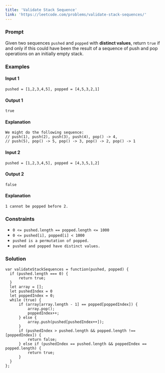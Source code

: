 ```yaml
---
title: 'Validate Stack Sequence'
link: 'https://leetcode.com/problems/validate-stack-sequences/'
---
```




<!-- ### Contents -->

<!-- * **[Prompt](#prompt)**
* **[Conceptual Overview](#conceptual-overview)**
* **[Examples](#examples)**
* **[Space and Time Complexity](#space-and-time-complexity)**
* **[Solution](#solution)** -->


### Prompt
Given two sequences `pushed` and `popped` with **distinct values**, return `true` if and only if this could have been the result of a sequence of push and pop operations on an initially empty stack.


### Examples

#### Input 1
`pushed = [1,2,3,4,5], popped = [4,5,3,2,1]`
#### Output 1
`true`

#### Explanation
```
We might do the following sequence:
// push(1), push(2), push(3), push(4), pop() -> 4,
// push(5), pop() -> 5, pop() -> 3, pop() -> 2, pop() -> 1
```


#### Input 2
`pushed = [1,2,3,4,5], popped = [4,3,5,1,2]`
#### Output 2
`false`
#### Explanation
`1 cannot be popped before 2.`


### Constraints


* `0 <= pushed.length == popped.length <= 1000`
* `0 <= pushed[i], popped[i] < 1000`
* `pushed is a permutation of popped.`
* `pushed and popped have distinct values.`


### Solution

```
var validateStackSequences = function(pushed, popped) {
  if (pushed.length === 0) {
      return true;
  }
  let array = [];
  let pushedIndex = 0
  let poppedIndex = 0;
  while (true) {
      if (array[array.length - 1] == popped[poppedIndex]) {
          array.pop();
          poppedIndex++;
      } else {
          array.push(pushed[pushedIndex++]);
      }
      if (pushedIndex > pushed.length && popped.length !== [poppedIndex]) {
          return false;
      } else if (pushedIndex == pushed.length && poppedIndex == popped.length) {
          return true;
      }
  }
};
```
